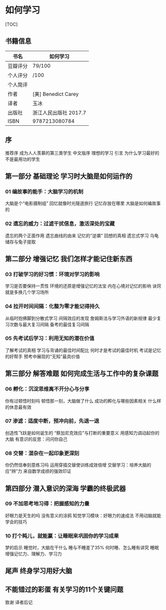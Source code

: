 # 如何学习

[TOC]

## 书籍信息

| 书名     | 如何学习               |
| -------- | ---------------------- |
| 豆瓣评分 | 79/100                 |
| 个人评分 | /100                   |
| 个人简评 |                        |
| 作者     | [美] Benedict Carey    |
| 译者     | 玉冰                   |
| 出版社   | 浙江人民出版社  2017.7 |
| ISBN     | 9787213080784          |

## 序

推荐序 成为人人羡慕的第三类学生
中文版序 理想的学习
引言 为什么学习最好的不是最用功的学生

## 第一部分 基础理论 学习时大脑是如何运作的

### 01 编故事的能手：大脑学习的机制

大脑是个“电影摄制组”
回忆就像时光隧道旅行
记忆存放在哪里
大脑是如何编故事的

### 02 遗忘的威力：过滤干扰信息，激活深处的宝藏

遗忘的两个正面作用
遗忘曲线的由来
记忆的“逆袭”
回想的真相
遗忘式学习
乌龟储存与兔子提取

## 第二部分 增强记忆 我们怎样才能记住新东西

### 03 打破学习的好习惯：环境对学习的影响

学习是否要保持一贯性
环境的还原是增强记忆的法宝
内在心境对记忆的影响
诀窍就是多换几个学习场所

### 04 拉开时间间隔：化整为零才能记得持久

从临时抱佛脚到分散式学习
间隔效应的发现
詹姆斯法与学习外语的新规律
最少复习次数与最大复习间隔
备考的最佳复习间隔

### 05 先考试后学习：利用无知的潜在价值

了解考试的真相
学习与背诵的最佳时间配比
何时才是考试的最佳时机
考试是记忆的好帮手
预考中展现的“无知”最具价值

## 第三部分 解答难题 如何完成生活与工作中的复杂课题

### 06 孵化：沉淀思维离不开分心与分享

你有过顿悟时刻吗
顿悟那一刻，大脑做了什么
成功的孵化与哪些因素相关
什么样的休息最有效

### 07 渗滤：适度中断，预冲向前，先退一退

创造性飞跃是如何诞生的
“蔡加尼克效应”与打断的重要意义
用感知力调动起你的大脑
有意识的反思：问问你自己

### 08 交替：混杂在一起印象更深刻

你仍然信奉刻意练习吗
运用穿插交替使训练成效倍增
交替学习：培养大脑的应“辨”力
来自数学成绩的强效印证

## 第四部分 潜入意识的深海 学霸的终极武器

### 09 不加思考地习得：把握感知的力量

好眼力是天生的吗
没有意义的涂鸦
知觉学习模块：好眼力的速成法
不用动脑就能学会的技巧

### 10 打个盹儿，就能赢：让睡眠来巩固你的学习成果

梦的启示
睡觉时，大脑在干什么
睡与不睡差了35%
何时睡、怎么睡有讲究
睡眠增强记忆力、理解力、学习力

## 尾声 终身学习用好大脑

## 不能错过的彩蛋 有关学习的11个关键问题

致谢
译者后记